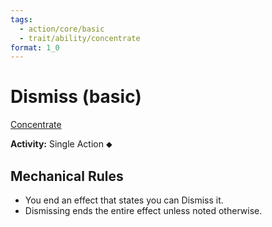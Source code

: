 ```yaml
---
tags:
  - action/core/basic
  - trait/ability/concentrate
format: 1_0
---
```

# Dismiss (basic) [](#Actions "Single Action")

[Concentrate](Concentrate.md "General Trait")

**Activity:** Single Action ⬥

## Mechanical Rules

- You end an effect that states you can Dismiss it. 
- Dismissing ends the entire effect unless noted otherwise.